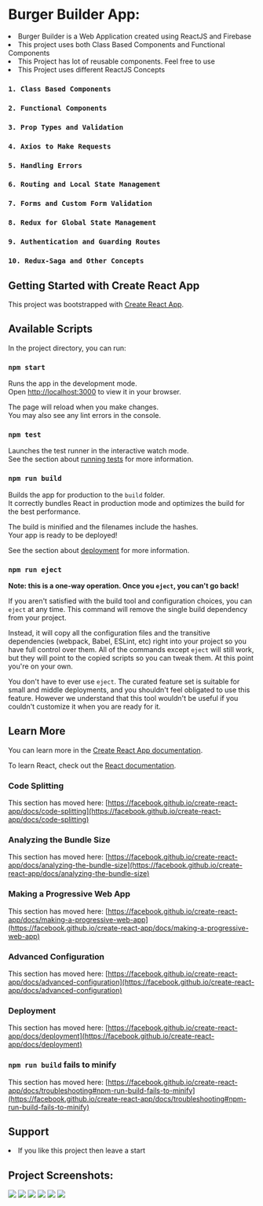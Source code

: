 # Burger Builder App:
<li> Burger Builder is a Web Application created using ReactJS and Firebase </li>
<li> This project uses both Class Based Components and Functional Components </li>
<li> This Project has lot of reusable components. Feel free to use </li>
<li> This Project uses different ReactJS Concepts </li>

### `1. Class Based Components`
### `2. Functional Components`
### `3. Prop Types and Validation`
### `4. Axios to Make Requests`
### `5. Handling Errors`
### `6. Routing and Local State Management`
### `7. Forms and Custom Form Validation`
### `8. Redux for Global State Management`
### `9. Authentication and Guarding Routes`
### `10. Redux-Saga and Other Concepts` 
 

## Getting Started with Create React App

This project was bootstrapped with [Create React App](https://github.com/facebook/create-react-app).

## Available Scripts

In the project directory, you can run:

### `npm start`

Runs the app in the development mode.\
Open [http://localhost:3000](http://localhost:3000) to view it in your browser.

The page will reload when you make changes.\
You may also see any lint errors in the console.

### `npm test`

Launches the test runner in the interactive watch mode.\
See the section about [running tests](https://facebook.github.io/create-react-app/docs/running-tests) for more information.

### `npm run build`

Builds the app for production to the `build` folder.\
It correctly bundles React in production mode and optimizes the build for the best performance.

The build is minified and the filenames include the hashes.\
Your app is ready to be deployed!

See the section about [deployment](https://facebook.github.io/create-react-app/docs/deployment) for more information.

### `npm run eject`

**Note: this is a one-way operation. Once you `eject`, you can't go back!**

If you aren't satisfied with the build tool and configuration choices, you can `eject` at any time. This command will remove the single build dependency from your project.

Instead, it will copy all the configuration files and the transitive dependencies (webpack, Babel, ESLint, etc) right into your project so you have full control over them. All of the commands except `eject` will still work, but they will point to the copied scripts so you can tweak them. At this point you're on your own.

You don't have to ever use `eject`. The curated feature set is suitable for small and middle deployments, and you shouldn't feel obligated to use this feature. However we understand that this tool wouldn't be useful if you couldn't customize it when you are ready for it.

## Learn More

You can learn more in the [Create React App documentation](https://facebook.github.io/create-react-app/docs/getting-started).

To learn React, check out the [React documentation](https://reactjs.org/).

### Code Splitting

This section has moved here: [https://facebook.github.io/create-react-app/docs/code-splitting](https://facebook.github.io/create-react-app/docs/code-splitting)

### Analyzing the Bundle Size

This section has moved here: [https://facebook.github.io/create-react-app/docs/analyzing-the-bundle-size](https://facebook.github.io/create-react-app/docs/analyzing-the-bundle-size)

### Making a Progressive Web App

This section has moved here: [https://facebook.github.io/create-react-app/docs/making-a-progressive-web-app](https://facebook.github.io/create-react-app/docs/making-a-progressive-web-app)

### Advanced Configuration

This section has moved here: [https://facebook.github.io/create-react-app/docs/advanced-configuration](https://facebook.github.io/create-react-app/docs/advanced-configuration)

### Deployment

This section has moved here: [https://facebook.github.io/create-react-app/docs/deployment](https://facebook.github.io/create-react-app/docs/deployment)

### `npm run build` fails to minify

This section has moved here: [https://facebook.github.io/create-react-app/docs/troubleshooting#npm-run-build-fails-to-minify](https://facebook.github.io/create-react-app/docs/troubleshooting#npm-run-build-fails-to-minify)
  
 ## Support
 <li> If you like this project then leave a start </li>
 
## Project Screenshots:
 
<img src="https://github.com/l33t-c0d3r-66/Burger-Builder-App/blob/master/screenshots/ss1.PNG">
  
<img src="https://github.com/l33t-c0d3r-66/Burger-Builder-App/blob/master/screenshots/ss2.PNG">
  
<img src="https://github.com/l33t-c0d3r-66/Burger-Builder-App/blob/master/screenshots/ss3.PNG">
  
<img src="https://github.com/l33t-c0d3r-66/Burger-Builder-App/blob/master/screenshots/ss4.PNG">
  
<img src="https://github.com/l33t-c0d3r-66/Burger-Builder-App/blob/master/screenshots/ss5.PNG">
  
<img src="https://github.com/l33t-c0d3r-66/Burger-Builder-App/blob/master/screenshots/ss6.PNG">
  
  
